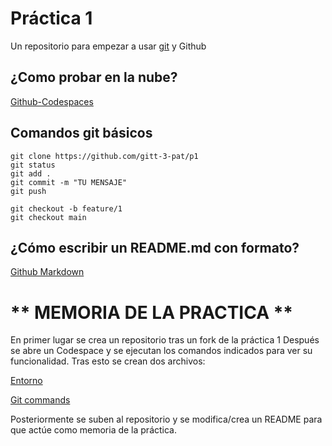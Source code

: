 # Práctica 1

Un repositorio para empezar a usar [git](https://git-scm.com/) y Github

## ¿Como probar en la nube?

[Github-Codespaces](https://github.com/features/codespaces)

## Comandos git básicos

```
git clone https://github.com/gitt-3-pat/p1
git status
git add .
git commit -m "TU MENSAJE"
git push

git checkout -b feature/1
git checkout main
```

## ¿Cómo escribir un README.md con formato?

[Github Markdown](https://docs.github.com/es/get-started/writing-on-github/getting-started-with-writing-and-formatting-on-github/basic-writing-and-formatting-syntax)


# ** MEMORIA DE LA PRACTICA **
 
En primer lugar se crea un repositorio tras un fork de la práctica 1
Después se abre un Codespace y se ejecutan los comandos indicados para
ver su funcionalidad.
Tras esto se crean dos archivos: 

[Entorno](https://github.com/Ahcelf/p1-fork/blob/main/entorno.pdf)

[Git commands](https://github.com/Ahcelf/p1-fork/blob/main/git.pdf)

Posteriormente se suben al repositorio y se modifica/crea un README para
que actúe como memoria de la práctica.